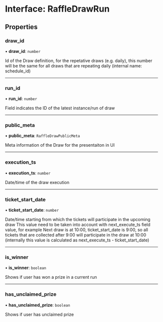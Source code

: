 # Interface: RaffleDrawRun

## Properties

### draw\_id

• **draw\_id**: `number`

Id of the Draw definition, for the repetative draws (e.g. daily), this number will be the same for all draws that are repeating daily
(internal name: schedule_id)

___

### run\_id

• **run\_id**: `number`

Field indicates the ID of the latest instance/run of draw

___

### public\_meta

• **public\_meta**: `RaffleDrawPublicMeta`

Meta information of the Draw for the presentaiton in UI

___

### execution\_ts

• **execution\_ts**: `number`

Date/time of the draw execution

___

### ticket\_start\_date

• **ticket\_start\_date**: `number`

Date/time starting from which the tickets will participate in the upcoming draw
 This value need to be taken into account with next_execute_ts field value, for example
 Next draw is at 10:00, ticket_start_date is 9:00, so all tickets that are collected after 9:00 will participate in the draw at 10:00
 (internally this value is calculated as next_execute_ts - ticket_start_date)

___

### is\_winner

• **is\_winner**: `boolean`

Shows if user has won a prize in a current run

___

### has\_unclaimed\_prize

• **has\_unclaimed\_prize**: `boolean`

Shows if user has unclaimed prize
